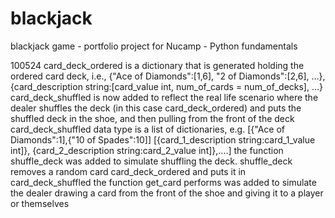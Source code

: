 # blackjack
blackjack game - portfolio project for Nucamp - Python fundamentals


  100524
card_deck_ordered is a dictionary that is generated holding the ordered card deck, i.e., {"Ace of Diamonds":[1,6], "2 of Diamonds":[2,6], ...},    {card_description string:[card_value int, num_of_cards = num_of_decks], ...}
card_deck_shuffled is now added to reflect the real life scenario where the dealer shuffles the deck (in this case card_deck_ordered) and puts the shuffled deck in the shoe, and then pulling from the front of the deck
card_deck_shuffled data type is a list of dictionaries, e.g. [{"Ace of Diamonds":1],{"10 of Spades":10]]     [{card_1_description string:card_1_value int]}, {card_2_description string:card_2_value int]},....]
the function shuffle_deck was added to simulate shuffling the deck. shuffle_deck removes a random card card_deck_ordered and puts it in card_deck_shuffled
the function get_card performs was added to simulate the dealer drawing a card from the front of the shoe and giving it to a player or themselves

